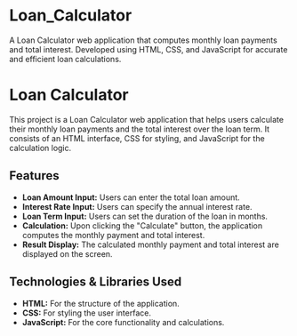 # Loan_Calculator
A Loan Calculator web application that computes monthly loan payments and total interest. Developed using HTML, CSS, and JavaScript for accurate and efficient loan calculations.
# Loan Calculator

This project is a Loan Calculator web application that helps users calculate their monthly loan payments and the total interest over the loan term. It consists of an HTML interface, CSS for styling, and JavaScript for the calculation logic.

## Features

- **Loan Amount Input:** Users can enter the total loan amount.
- **Interest Rate Input:** Users can specify the annual interest rate.
- **Loan Term Input:** Users can set the duration of the loan in months.
- **Calculation:** Upon clicking the "Calculate" button, the application computes the monthly payment and total interest.
- **Result Display:** The calculated monthly payment and total interest are displayed on the screen.

## Technologies & Libraries Used

- **HTML:** For the structure of the application.
- **CSS:** For styling the user interface.
- **JavaScript:** For the core functionality and calculations.


